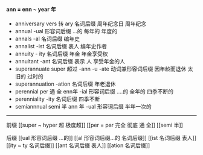 #### ann = enn ~ year 年
- anniversary vers 转 ary 名词后缀  周年纪念日  周年纪念
- annual -ual 形容词后缀 ...的 每年的 年度的
- annals -al 名词后缀 编年史
- annalist -ist 名词后缀 表人 编年史作者
- annuity - ity 名词后缀 年金 年金享受权 
- annuitant -ant 名词后缀 表示 人 享受年金的人
- superannuate super 超过 -ann -u -ate 动词兼形容词后缀 因年龄而退休 太旧的 过时的 
- superannuation -ation  名词后缀 年老退休
- perennial  per 通 全 enn年 -ial 形容词后缀 ....的 全年的 四季不断的 
- perenniality -ity 名词后缀 四季不断
- semiannnual semi 半 ann 年 -ual 形容词后缀 半年一次的

---
前缀
[[super  ~ hyper 超 极度超]]
[[per = par 完全 彻底  通  全]]
[[semi 半]]


后缀
[[ual 形容词后缀 ...的]]
[[al 形容词后缀...的 名词后缀]]
[[ist  名词后缀 表人]]
[[ity  ~ ty 名词后缀]]
[[ant 名词后缀 表人]]
[[ation 名词后缀]]
